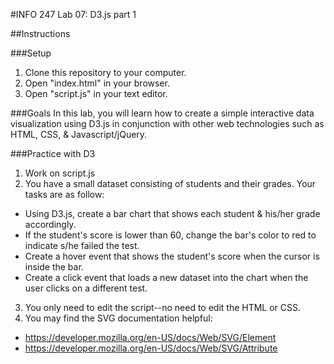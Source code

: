 #INFO 247 Lab 07: D3.js part 1

##Instructions

###Setup
1. Clone this repository to your computer.
2. Open "index.html" in your browser.
3. Open "script.js" in your text editor.

###Goals
In this lab, you will learn how to create a simple interactive data visualization using D3.js in conjunction with other web technologies such as HTML, CSS, & Javascript/jQuery.

###Practice with D3
1. Work on script.js
2. You have a small dataset consisting of students and their grades. Your tasks are as follow: 
* Using D3.js, create a bar chart that shows each student & his/her grade accordingly.
* If the student's score is lower than 60, change the bar's color to red to indicate s/he failed the test.
* Create a hover event that shows the student's score when the cursor is inside the bar.
* Create a click event that loads a new dataset into the chart when the user clicks on a different test.
3. You only need to edit the script--no need to edit the HTML or CSS.
4. You may find the SVG documentation helpful:
* https://developer.mozilla.org/en-US/docs/Web/SVG/Element
* https://developer.mozilla.org/en-US/docs/Web/SVG/Attribute
